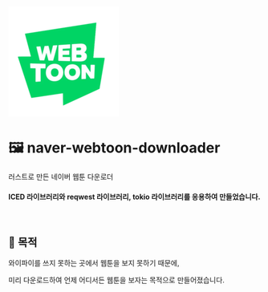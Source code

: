 ![](https://github.com/wHoIsDReAmer/NaverWebtoonDownloader/blob/main/resources/logo.png?raw=true)

<h1>🖼 naver-webtoon-downloader</h1>
<p>러스트로 만든 네이버 웹툰 다운로더</p>
<h4>ICED 라이브러리와 reqwest 라이브러리, tokio 라이브러리를 응용하여 만들었습니다.</h4>
</br>
<h2>🔑 목적</h2>
<p>와이파이를 쓰지 못하는 곳에서 웹툰을 보지 못하기 때문에,</p>
<p>미리 다운로드하여 언제 어디서든 웹툰을 보자는 목적으로 만들어졌습니다.</p>
